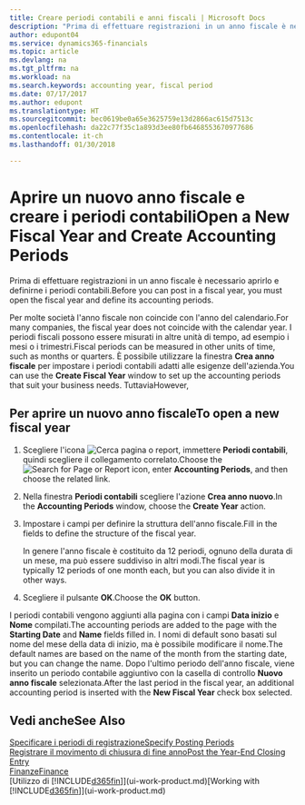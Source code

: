 ```yaml
---
title: Creare periodi contabili e anni fiscali | Microsoft Docs
description: "Prima di effettuare registrazioni in un anno fiscale è necessario aprirlo e definirne i periodi contabili."
author: edupont04
ms.service: dynamics365-financials
ms.topic: article
ms.devlang: na
ms.tgt_pltfrm: na
ms.workload: na
ms.search.keywords: accounting year, fiscal period
ms.date: 07/17/2017
ms.author: edupont
ms.translationtype: HT
ms.sourcegitcommit: bec0619be0a65e3625759e13d2866ac615d7513c
ms.openlocfilehash: da22c77f35c1a893d3ee80fb6468553670977686
ms.contentlocale: it-ch
ms.lasthandoff: 01/30/2018

---
```

# <a name="open-a-new-fiscal-year-and-create-accounting-periods"></a><span data-ttu-id="9105b-103">Aprire un nuovo anno fiscale e creare i periodi contabili</span><span class="sxs-lookup"><span data-stu-id="9105b-103">Open a New Fiscal Year and Create Accounting Periods</span></span>
<span data-ttu-id="9105b-104">Prima di effettuare registrazioni in un anno fiscale è necessario aprirlo e definirne i periodi contabili.</span><span class="sxs-lookup"><span data-stu-id="9105b-104">Before you can post in a fiscal year, you must open the fiscal year and define its accounting periods.</span></span>  

<span data-ttu-id="9105b-105">Per molte società l'anno fiscale non coincide con l'anno del calendario.</span><span class="sxs-lookup"><span data-stu-id="9105b-105">For many companies, the fiscal year does not coincide with the calendar year.</span></span> <span data-ttu-id="9105b-106">I periodi fiscali possono essere misurati in altre unità di tempo, ad esempio i mesi o i trimestri.</span><span class="sxs-lookup"><span data-stu-id="9105b-106">Fiscal periods can be measured in other units of time, such as months or quarters.</span></span> <span data-ttu-id="9105b-107">È possibile utilizzare la finestra **Crea anno fiscale** per impostare i periodi contabili adatti alle esigenze dell'azienda.</span><span class="sxs-lookup"><span data-stu-id="9105b-107">You can use the **Create Fiscal Year** window to set up the accounting periods that suit your business needs.</span></span> <span data-ttu-id="9105b-108">Tuttavia</span><span class="sxs-lookup"><span data-stu-id="9105b-108">However,</span></span>   

## <a name="to-open-a-new-fiscal-year"></a><span data-ttu-id="9105b-109">Per aprire un nuovo anno fiscale</span><span class="sxs-lookup"><span data-stu-id="9105b-109">To open a new fiscal year</span></span>
1. <span data-ttu-id="9105b-110">Scegliere l'icona ![Cerca pagina o report](media/ui-search/search_small.png "icona Cerca pagina o report"), immettere **Periodi contabili**, quindi scegliere il collegamento correlato.</span><span class="sxs-lookup"><span data-stu-id="9105b-110">Choose the ![Search for Page or Report](media/ui-search/search_small.png "Search for Page or Report icon") icon, enter **Accounting Periods**, and then choose the related link.</span></span>
2. <span data-ttu-id="9105b-111">Nella finestra **Periodi contabili** scegliere l'azione **Crea anno nuovo**.</span><span class="sxs-lookup"><span data-stu-id="9105b-111">In the **Accounting Periods** window, choose the **Create Year** action.</span></span>
3. <span data-ttu-id="9105b-112">Impostare i campi per definire la struttura dell'anno fiscale.</span><span class="sxs-lookup"><span data-stu-id="9105b-112">Fill in the fields to define the structure of the fiscal year.</span></span>

    <span data-ttu-id="9105b-113">In genere l'anno fiscale è costituito da 12 periodi, ognuno della durata di un mese, ma può essere suddiviso in altri modi.</span><span class="sxs-lookup"><span data-stu-id="9105b-113">The fiscal year is typically 12 periods of one month each, but you can also divide it in other ways.</span></span>
4. <span data-ttu-id="9105b-114">Scegliere il pulsante **OK**.</span><span class="sxs-lookup"><span data-stu-id="9105b-114">Choose the **OK** button.</span></span>

<span data-ttu-id="9105b-115">I periodi contabili vengono aggiunti alla pagina con i campi **Data inizio** e **Nome** compilati.</span><span class="sxs-lookup"><span data-stu-id="9105b-115">The accounting periods are added to the page with the **Starting Date** and **Name** fields filled in.</span></span> <span data-ttu-id="9105b-116">I nomi di default sono basati sul nome del mese della data di inizio, ma è possibile modificare il nome.</span><span class="sxs-lookup"><span data-stu-id="9105b-116">The default names are based on the name of the month from the starting date, but you can change the name.</span></span> <span data-ttu-id="9105b-117">Dopo l'ultimo periodo dell'anno fiscale, viene inserito un periodo contabile aggiuntivo con la casella di controllo **Nuovo anno fiscale** selezionata.</span><span class="sxs-lookup"><span data-stu-id="9105b-117">After the last period in the fiscal year, an additional accounting period is inserted with the **New Fiscal Year** check box selected.</span></span>  


## <a name="see-also"></a><span data-ttu-id="9105b-118">Vedi anche</span><span class="sxs-lookup"><span data-stu-id="9105b-118">See Also</span></span>
[<span data-ttu-id="9105b-119">Specificare i periodi di registrazione</span><span class="sxs-lookup"><span data-stu-id="9105b-119">Specify Posting Periods</span></span>](finance-how-specify-posting-periods.md)  
[<span data-ttu-id="9105b-120">Registrare il movimento di chiusura di fine anno</span><span class="sxs-lookup"><span data-stu-id="9105b-120">Post the Year-End Closing Entry</span></span>](year-how-post-year-end-close-entry.md)  
[<span data-ttu-id="9105b-121">Finanze</span><span class="sxs-lookup"><span data-stu-id="9105b-121">Finance</span></span>](finance.md)  
<span data-ttu-id="9105b-122">[Utilizzo di [!INCLUDE[d365fin](includes/d365fin_md.md)]](ui-work-product.md)</span><span class="sxs-lookup"><span data-stu-id="9105b-122">[Working with [!INCLUDE[d365fin](includes/d365fin_md.md)]](ui-work-product.md)</span></span>

